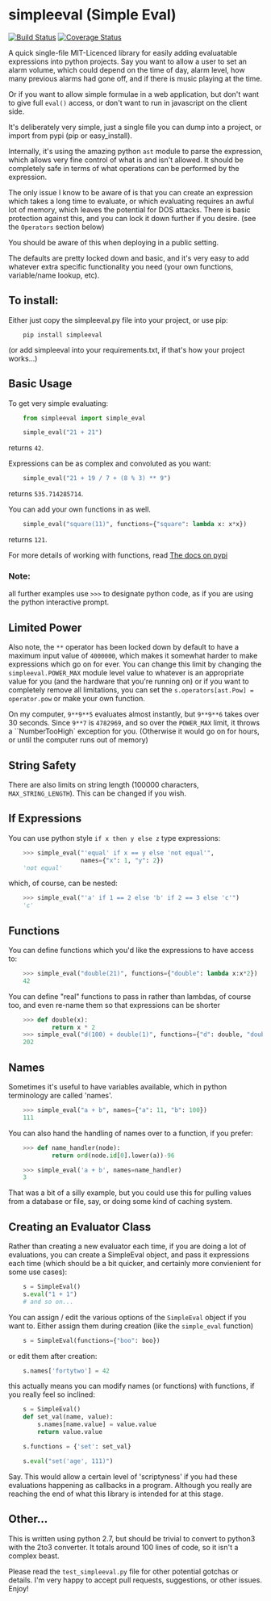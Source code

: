 # simpleeval (Simple Eval)

[![Build Status](https://travis-ci.org/danthedeckie/simpleeval.svg?branch=master)](https://travis-ci.org/danthedeckie/simpleeval)  [![Coverage Status](https://coveralls.io/repos/danthedeckie/simpleeval/badge.png?branch=master)](https://coveralls.io/r/danthedeckie/simpleeval?branch=master)

A quick single-file MIT-Licenced library for easily adding evaluatable expressions into python
projects.  Say you want to allow a user to set an alarm volume, which could depend
on the time of day, alarm level, how many previous alarms had gone off, and if there
is music playing at the time.

Or if you want to allow simple formulae in a web application, but don't want to
give full `eval()` access, or don't want to run in javascript on the client side.

It's deliberately very simple, just a single file you can dump into a project, or import
from pypi (pip or easy_install).

Internally, it's using the amazing python `ast` module to parse the expression, which
allows very fine control of what is and isn't allowed.  It should be completely safe in terms
of what operations can be performed by the expression.

The only issue I know to be aware of is that you can create an expression which
takes a long time to evaluate, or which evaluating requires an awful lot of memory,
which leaves the potential for DOS attacks.  There is basic protection against this,
and you can lock it down further if you desire. (see the `Operators` section below)

You should be aware of this when deploying in a public setting.

The defaults are pretty locked down and basic, and it's very easy to add whatever
extra specific functionality you need (your own functions, variable/name lookup, etc).

## To install:

Either just copy the simpleeval.py file into your project, or use pip:

```
    pip install simpleeval
```

(or add simpleeval into your requirements.txt, if that's how your project works...)

## Basic Usage

To get very simple evaluating:

```python
    from simpleeval import simple_eval

    simple_eval("21 + 21")
```

returns `42`.

Expressions can be as complex and convoluted as you want:

```python
    simple_eval("21 + 19 / 7 + (8 % 3) ** 9")
```

returns `535.714285714`.

You can add your own functions in as well.

```python
    simple_eval("square(11)", functions={"square": lambda x: x*x})
```

returns `121`.

For more details of working with functions, read [The docs on pypi](https://pypi.python.org/pypi/simpleeval)

### Note:
all further examples use `>>>` to designate python code, as if you are using the python interactive
prompt.

## Limited Power

Also note, the `**` operator has been locked down by default to have a maximum input value
of `4000000`, which makes it somewhat harder to make expressions which go on for ever.  You
can change this limit by changing the `simpleeval.POWER_MAX` module level value to whatever
is an appropriate value for you (and the hardware that you're running on) or if you want to
completely remove all limitations, you can set the `s.operators[ast.Pow] = operator.pow` or make
your own function.

On my computer, `9**9**5` evaluates almost instantly, but `9**9**6` takes over 30 seconds.
Since `9**7` is `4782969`, and so over the `POWER_MAX` limit, it throws a
``NumberTooHigh` exception for you. (Otherwise it would go on for hours, or until the computer
runs out of memory)

## String Safety

There are also limits on string length (100000 characters, `MAX_STRING_LENGTH`).
This can be changed if you wish.

## If Expressions

You can use python style `if x then y else z` type expressions:

```python
    >>> simple_eval("'equal' if x == y else 'not equal'",
                    names={"x": 1, "y": 2})
    'not equal'
```
which, of course, can be nested:

```python
    >>> simple_eval("'a' if 1 == 2 else 'b' if 2 == 3 else 'c'")
    'c'
```

## Functions

You can define functions which you'd like the expressions to have access to:

```python
    >>> simple_eval("double(21)", functions={"double": lambda x:x*2})
    42
```

You can define "real" functions to pass in rather than lambdas, of course too, and even re-name them so that expressions can be shorter

```python
    >>> def double(x):
            return x * 2
    >>> simple_eval("d(100) + double(1)", functions={"d": double, "double":double})
    202
```

## Names

Sometimes it's useful to have variables available, which in python terminology are called 'names'.

```python
    >>> simple_eval("a + b", names={"a": 11, "b": 100})
    111
```

You can also hand the handling of names over to a function, if you prefer:

```python
    >>> def name_handler(node):
            return ord(node.id[0].lower(a))-96

    >>> simple_eval('a + b', names=name_handler)
    3
```

That was a bit of a silly example, but you could use this for pulling values from a database or file, say, or doing some kind of caching system.

## Creating an Evaluator Class

Rather than creating a new evaluator each time, if you are doing a lot of evaluations,
you can create a SimpleEval object, and pass it expressions each time (which should be a bit quicker, and certainly more convienient for some use cases):

```python
    s = SimpleEval()
    s.eval("1 + 1")
    # and so on...
```
You can assign / edit the various options of the `SimpleEval` object if you want to.
Either assign them during creation (like the `simple_eval` function)

```python
    s = SimpleEval(functions={"boo": boo})
```

or edit them after creation:

```python
    s.names['fortytwo'] = 42
```

this actually means you can modify names (or functions) with functions, if you really feel so inclined:

```python
    s = SimpleEval()
    def set_val(name, value):
        s.names[name.value] = value.value
        return value.value

    s.functions = {'set': set_val}

    s.eval("set('age', 111)")
```
Say.  This would allow a certain level of 'scriptyness' if you had these evaluations happening as callbacks in a program.  Although you really are reaching the end of what this library is intended for at this stage.

## Other...

This is written using python 2.7, but should be trivial to convert to python3 with the 2to3 converter.  It totals around 100 lines of code, so it isn't a complex beast.

Please read the `test_simpleeval.py` file for other potential gotchas or details.  I'm very happy to accept pull requests, suggestions, or other issues.  Enjoy!

